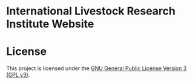 # International Livestock Research Institute Website

# License

This project is licensed under the [GNU General Public License Version 3 (GPL v3)](LICENSE.md).
